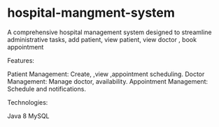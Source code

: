 # hospital-mangment-system
A comprehensive hospital management system designed to streamline administrative tasks, add patient, view patient, view doctor , book appointment

Features:

Patient Management: Create, ,view ,appointment scheduling.
Doctor Management: Manage doctor, availability.
Appointment Management: Schedule and notifications.

Technologies:

Java 8
MySQL

